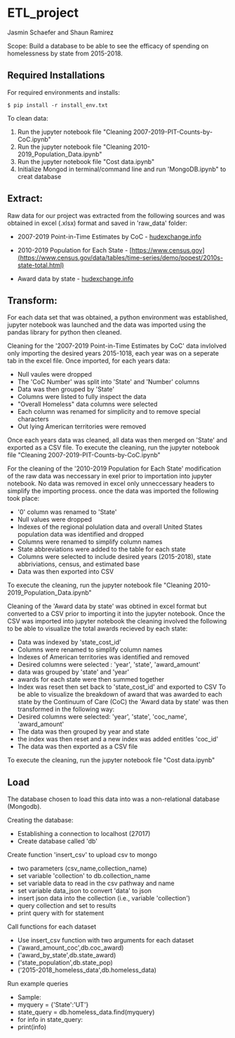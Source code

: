 # ETL_project

Jasmin Schaefer and Shaun Ramirez

Scope: Build a database to be able to see the efficacy of spending on homelessness by state from 2015-2018. 

## Required Installations ##
For required environments and installs:

    $ pip install -r install_env.txt

To clean data:

1. Run the jupyter notebook file "Cleaning 2007-2019-PIT-Counts-by-CoC.ipynb"
2. Run the jupyter notebook file "Cleaning 2010-2019_Population_Data.ipynb"
3. Run the jupyter notebook file "Cost data.ipynb"
4. Initialize Mongod in terminal/command line and run 'MongoDB.ipynb" to creat database

## Extract: ##
Raw data for our project was extracted from the following sources and was obtained in excel (.xlsx) format and saved in 'raw_data' folder:

* 2007-2019 Point-in-Time Estimates by CoC - [hudexchange.info](https://www.hudexchange.info/resource/5948/2019-ahar-part-1-pit-estimates-of-homelessness-in-the-us/)

* 2010-2019 Population for Each State - [https://www.census.gov](https://www.census.gov/data/tables/time-series/demo/popest/2010s-state-total.html)

* Award data by state - [hudexchange.info](https://www.hudexchange.info/grantees/allocations-awards)

## Transform: ##
For each data set that was obtained, a python environment was established, jupyter notebook was launched and the data was imported using the pandas library for python then cleaned. 

Cleaning for the '2007-2019 Point-in-Time Estimates by CoC' data invlolved only importing the desired years 2015-1018, each year was on a seperate tab in the excel file. Once imported, for each years data:
* Null vaules were dropped
* The 'CoC Number' was split into 'State' and 'Number' columns
* Data was then grouped by 'State'
* Columns were listed to fully inspect the data
* "Overall Homeless" data columns were selected
* Each column was renamed for simplicity and to remove special characters
* Out lying American territories were removed

Once each years data was cleaned, all data was then merged on 'State' and exported as a CSV file. To execute the cleaning, run the jupyter notebook file "Cleaning 2007-2019-PIT-Counts-by-CoC.ipynb"

For the cleaning of the '2010-2019 Population for Each State' modification of the raw data was neccessary in exel prior to importation into jupyter notebook. No data was removed in excel only unneccessary headers to simplify the importing process. once the data was imported the following took place:
* '0' column was renamed to 'State'
* Null values were dropped
* Indexes of the regional polulation data and overall United States population data was identified and dropped
* Columns were renamed to simplify column names
* State abbreviations were added to the table for each state
* Columns were selected to include desired years (2015-2018), state abbriviations, census, and estimated base
* Data was then exported into CSV

To execute the cleaning, run the jupyter notebook file "Cleaning 2010-2019_Population_Data.ipynb"

Cleaning of the 'Award data by state' was obtined in excel format but converted to a CSV prior to importing it into the jupyter notebook. Once the CSV was imported into jupyter notebook the cleaning involved the following to be able to visualize the total awards recieved by each state:
* Data was indexed by 'state_cost_id'
* Columns were renamed to simplify column names
* Indexes of American territories was identified and removed
* Desired columns were selected : 'year', 'state', 'award_amount'
* data was grouped by 'state' and 'year'
* awards for each state were then summed together
* Index was reset then set back to 'state_cost_id' and exported to CSV
To be able to visualize the breakdown of award that was awarded to each state by the Continuum of Care (CoC) the 'Award data by state' was then transformed in the following way:
* Desired columns were selected: 'year', 'state', 'coc_name', 'award_amount'
* The data was then grouped by year and state
* the index was then reset and a new index was added entitles 'coc_id'
* The data was then exported as a CSV file

To execute the cleaning, run the jupyter notebook file "Cost data.ipynb"

## Load ##
The database chosen to load this data into was a non-relational database (Mongodb).

Creating the database:
* Establishing a connection to localhost (27017)
* Create database called 'db'

Create function 'insert_csv' to upload csv to mongo
* two parameters (csv_name,collection_name)
* set variable 'collection' to db.collection_name
* set variable data to read in the csv pathway and name
* set variable data_json to convert 'data' to json
* insert json data into the collection (i.e., variable 'collection')
* query collection and set to results
* print query with for statement

Call functions for each dataset
* Use insert_csv function with two arguments for each dataset
* ('award_amount_coc',db.coc_award)
* ('award_by_state',db.state_award)
* ('state_population',db.state_pop)
* ('2015-2018_homeless_data',db.homeless_data)

Run example queries
* Sample:
* myquery = {'State':'UT'}
* state_query = db.homeless_data.find(myquery)
* for info in state_query:
*    print(info)















